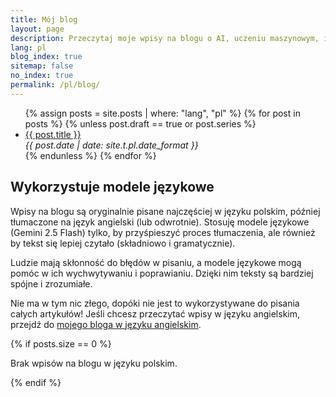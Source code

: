 ```yaml
---
title: Mój blog
layout: page
description: Przeczytaj moje wpisy na blogu o AI, uczeniu maszynowym, inżynierii oprogramowania i nie tylko.
lang: pl
blog_index: true
sitemap: false
no_index: true
permalink: /pl/blog/
---
```


<ul>
    {% assign posts = site.posts | where: "lang", "pl" %}
    {% for post in posts %}
    {% unless post.draft == true or post.series %}
    <li class="post-item">
        <a class="post-title" href="{{ post.url }}"><span>{{ post.title }}</span></a>
        <div class="post-date"><i>{{ post.date | date: site.t.pl.date_format }}</i></div>
    </li>
    {% endunless %}
    {% endfor %}
</ul>

## Wykorzystuje modele językowe

Wpisy na blogu są oryginalnie pisane najczęściej w języku polskim, później tłumaczone na język angielski (lub odwrotnie). Stosuję modele językowe (Gemini 2.5 Flash) tylko, by przyśpieszyć proces tłumaczenia, ale również by tekst się lepiej czytało (składniowo i gramatycznie).

Ludzie mają skłonność do błędów w pisaniu, a modele językowe mogą pomóc w ich wychwytywaniu i poprawianiu. Dzięki nim teksty są bardziej spójne i zrozumiałe.

Nie ma w tym nic złego, dopóki nie jest to wykorzystywane do pisania całych artykułów! Jeśli chcesz przeczytać wpisy w języku angielskim, przejdź do [mojego bloga w języku angielskim](/en/blog/).

{% if posts.size == 0 %}
<p>Brak wpisów na blogu w języku polskim.</p>
{% endif %}
